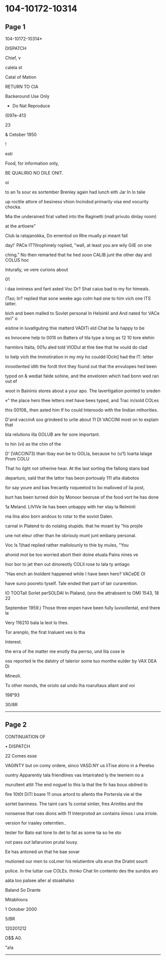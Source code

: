 # 104-10172-10314

## Page 1

104-10172-10314*

DISPATCH

Chief, v

calela st

Catal of Mation

RETURN TO CIA

Backeround Use Only

* Do Nat Reproduce

(097e-413

23

& Cetober 1950

!

esti

Food, for information only,

BE QUALIRIO NO DILE ONIT.

oi

to an 1s sour es sortember Brenley again had lunch eith Jar In lo talie

up roctlie attore of besiness vhion Incindod primarily visa end vocurity chocka.

Mia the underained firat valted into the Raginetti (mall privuto dinlay room)

at the artloere"

Club la ratajanokka, Do ementod on Rhe mually pi meant fall

day!' PACe IT?)Irophinely roplied, "wall, at least you are wily GilE on one

ching." No then remarted that he hed soon CALIB junt the other day and COLUS hoc

Inturally, ve vere curions about

01

i daa inniness and fant asted Voc Dr? Shat caius bad to my for himeals.

(Tao; In? replied that sone weeke ago colm had one to him vich one ITS latter.

bich and been malled to Sovlet personal In Helsinkl and And nated for VACe mri" o

eistine in luvatlguting thie matterd VADITi eld Chat be 1a happy to be

es Innocene help to 001ll on Batters of tila type a long as 12 10 tore elehin

harmlors Itaita, 001u aled told VIODul at thie tiee that he vould do clad

to help vich the Immotiration in my miy ho couldd lOcIn] had the IT: letter

inrootlented idth the fordt thnt they found out that the envulopes hed been

typod on & wediat falde sohine, and the enveloren which had bonn wed ran out ef

woot in Baininis stores about a your apo. The lavertigation pointed to sreden

«" the place hero thee letters met have bees typed, and Trac in/sold COLes

this 00108_ then asted him If ho could Interoodo with the lindian mthorities.

D'and vaccinA sos grindeed to urite about 11 DI VACCINI most on to explain that

bla relutions illa GOLUB are fer sore important.

to hin (vi) as the chin of the

D' [VACCIN73) than tbay eun be to GOLIa, because ho (v/1) loarta lalage Prom COLU

That ho ilght not otherine hear. At the last sorting the fallong stans bad

departuro, sald that the lattor has beon portoualy 111 alta diabotos

for say youre and bas frecantly roqueetod to bo malloved of lia post,

burt has been turned doin by Monoor beoruse of the food vort he has done

1a Meland. LIVIVe lie has been unbappy with her stay la Relminti

ma lina aloo born andous to rotar to the soviot Dalen.

carnal in Platend to do nolalng stupids. that he moant by "his projile

une not eleur other than he obriouly munt junt embany personal.

Voc Is 1)had replied rather mallolounly to thie by mules, "You

ahonid mot be too worried abort their doine etuala Pains nines ve

Inor bor to jet then out dinoreotly COLIl rose to lala ty antiago

"Has ench an Inoldent happened while I have been hero? VACeDE Ol

have suno pooreto tyself. Tale ended thet part of lair curarention.

lO TOOTall Sorlet perSOLDAl In Plaland, (sno the attrabsent to OM) 1543, 18 22

September 1959.) Those three enpen have been fully luvoollentat, end there le

Very 116210 bala la leot lo thes.

Tor arenplo, the firat Inaluent ves lo tha

Interest.

the erra of lhe matter me enotly tha perrso, und lila cose le

oss reported le the dalstry of talerior some tuo monthe eulder by VAX DEA Di

Mineoli.

To other monds, the oriolo sal undo lha roarultaus allant and voi

198°93

30/8R

---

## Page 2

CONTINUATION OF

• DISPATCH

22 Comes esse

VAGINTY but on comy ordere, sinco VASD.NY us liTise alono in a Perelso

ountry Apparentiy tala friendlines vas Intarirated ly the teeniem no a

murultent attit The end noguel to this la that the fir has bous obilred to

fire 10t0t DiTI boare 11 onus artord to allento the Portersla vie el the

sortet baniness. The taint cars 1s contal sinlier, fres Arintles and the

nonsense that roes dions with 11 Interprotod an contains iiimos i una irriole.

version for iraaley ceterntlen..

tester for Bato eat tone to det to fat as some tia so he sto

not pass out lafarunion prutal lousy.

Ee has antoned un that he bae sovar

mutioned our men to coLmer his relutientire ults erun the Dratnt sourit

police. In the luttar cue COLEs. thinko Chat lin contento des the sundos aro

aáta too palsee aller al stoakhalso

Baland So Drante

Mitabhions

1 Ootober 2000

5/BR

120201212

D$$ A0.

"a!a

---


